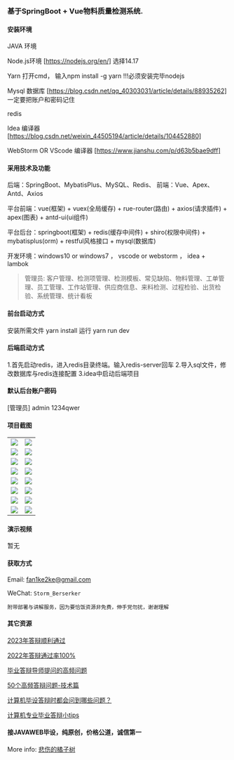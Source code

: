 ### 基于SpringBoot + Vue物料质量检测系统.


#### 安装环境

JAVA 环境 

Node.js环境 [https://nodejs.org/en/] 选择14.17

Yarn 打开cmd， 输入npm install -g yarn !!!必须安装完毕nodejs

Mysql 数据库 [https://blog.csdn.net/qq_40303031/article/details/88935262] 一定要把账户和密码记住

redis

Idea 编译器 [https://blog.csdn.net/weixin_44505194/article/details/104452880]

WebStorm OR VScode 编译器 [https://www.jianshu.com/p/d63b5bae9dff]

#### 采用技术及功能

后端：SpringBoot、MybatisPlus、MySQL、Redis、
前端：Vue、Apex、Antd、Axios

平台前端：vue(框架) + vuex(全局缓存) + rue-router(路由) + axios(请求插件) + apex(图表)  + antd-ui(ui组件)

平台后台：springboot(框架) + redis(缓存中间件) + shiro(权限中间件) + mybatisplus(orm) + restful风格接口 + mysql(数据库)

开发环境：windows10 or windows7 ， vscode or webstorm ， idea + lambok

> 管理员: 客户管理、检测项管理、检测模板、常见缺陷、物料管理、工单管理、员工管理、工作站管理、供应商信息、来料检测、过程检验、出货检验、系统管理、统计看板


#### 前台启动方式
安装所需文件 yarn install 
运行 yarn run dev

#### 后端启动方式

1.首先启动redis，进入redis目录终端。输入redis-server回车
2.导入sql文件，修改数据库与redis连接配置
3.idea中启动后端项目

#### 默认后台账户密码
[管理员]
admin
1234qwer


#### 项目截图

|  |  |
|---------------------|---------------------|
| ![](https://fank-bucket-oss.oss-cn-beijing.aliyuncs.com/img/1712934504638.png) | ![](https://fank-bucket-oss.oss-cn-beijing.aliyuncs.com/img/1712934405280.png) |
| ![](https://fank-bucket-oss.oss-cn-beijing.aliyuncs.com/img/1712934490065.png) | ![](https://fank-bucket-oss.oss-cn-beijing.aliyuncs.com/img/1712934394961.png) |
| ![](https://fank-bucket-oss.oss-cn-beijing.aliyuncs.com/img/1712934481870.png) | ![](https://fank-bucket-oss.oss-cn-beijing.aliyuncs.com/img/1712934377201.png) |
| ![](https://fank-bucket-oss.oss-cn-beijing.aliyuncs.com/img/1712934471611.png) | ![](https://fank-bucket-oss.oss-cn-beijing.aliyuncs.com/img/1712934359291.png) |
| ![](https://fank-bucket-oss.oss-cn-beijing.aliyuncs.com/img/1712934460695.png) | ![](https://fank-bucket-oss.oss-cn-beijing.aliyuncs.com/img/1712934345379.png) |
| ![](https://fank-bucket-oss.oss-cn-beijing.aliyuncs.com/img/1712934441477.png) | ![](https://fank-bucket-oss.oss-cn-beijing.aliyuncs.com/img/1712934334801.png) |
| ![](https://fank-bucket-oss.oss-cn-beijing.aliyuncs.com/img/1712934425388.png) | ![](https://fank-bucket-oss.oss-cn-beijing.aliyuncs.com/img/1712934323809.png) |
| ![](https://fank-bucket-oss.oss-cn-beijing.aliyuncs.com/img/1712934416369.png) | ![](https://fank-bucket-oss.oss-cn-beijing.aliyuncs.com/img/1712934314638.png) |



#### 演示视频

暂无

#### 获取方式

Email: fan1ke2ke@gmail.com

WeChat: `Storm_Berserker`

`附带部署与讲解服务，因为要恰饭资源非免费，伸手党勿扰，谢谢理解`

#### 其它资源

[2023年答辩顺利通过](https://berserker287.github.io/2023/06/14/2023%E5%B9%B4%E7%AD%94%E8%BE%A9%E9%A1%BA%E5%88%A9%E9%80%9A%E8%BF%87/)

[2022年答辩通过率100%](https://berserker287.github.io/2022/05/25/%E9%A1%B9%E7%9B%AE%E4%BA%A4%E6%98%93%E8%AE%B0%E5%BD%95/)

[毕业答辩导师提问的高频问题](https://berserker287.github.io/2023/06/13/%E6%AF%95%E4%B8%9A%E7%AD%94%E8%BE%A9%E5%AF%BC%E5%B8%88%E6%8F%90%E9%97%AE%E7%9A%84%E9%AB%98%E9%A2%91%E9%97%AE%E9%A2%98/)

[50个高频答辩问题-技术篇](https://berserker287.github.io/2023/06/13/50%E4%B8%AA%E9%AB%98%E9%A2%91%E7%AD%94%E8%BE%A9%E9%97%AE%E9%A2%98-%E6%8A%80%E6%9C%AF%E7%AF%87/)

[计算机毕设答辩时都会问到哪些问题？](https://www.zhihu.com/question/31020988)

[计算机专业毕业答辩小tips](https://zhuanlan.zhihu.com/p/145911029)


#### 接JAVAWEB毕设，纯原创，价格公道，诚信第一

More info: [悲伤的橘子树](https://berserker287.github.io/)

